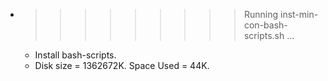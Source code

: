 * >>>>>>>>> Running inst-min-con-bash-scripts.sh ...
  * Install bash-scripts.
  * Disk size = 1362672K. Space Used = 44K.
